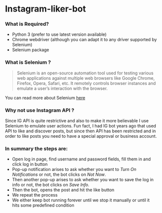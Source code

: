 # Instagram-liker-bot

### What is Required?
- Python 3 (prefer to use latest version available)
- Chrome webdriver (although you can adapt it to any driver supported by Selenium)
- Selenium package

### What is Selenium ?
> Selenium is an open-source automation tool used for testing various web applications against multiple web browsers like Google Chrome, Firefox, Opera, Safari, etc. It remotely controls browser instances and emulate a user’s interaction with the browser.

You can read more about Selenium [here](https://www.selenium.dev/documentation/en/introduction/the_selenium_project_and_tools/#selenium-controls-web-browsers)

### Why not use Instagram API ?

Since IG API is quite restrictive and also to make it more believable I use Selenium to emulate user actions. Fun fact, I had IG bot years ago that used API to like and discover posts, but since then API has been restricted and in order to like posts you need to have a special approval or business account.

### In summary the steps are:

- Open log in page, find username and password fields, fill them in and click log in button
- Pop-up notification arises to ask whether you want to _Turn On Notifications_ or not, the bot clicks on _Not Now_.
- Then another pop-up arises to ask whether you want to save the log in info or not, the bot clicks on _Save Info_.
- Then the bot, opens the post and hit the like button
- We repeat the process
- We either keep bot running forever until we stop it manually or until it hits some predefined condition

